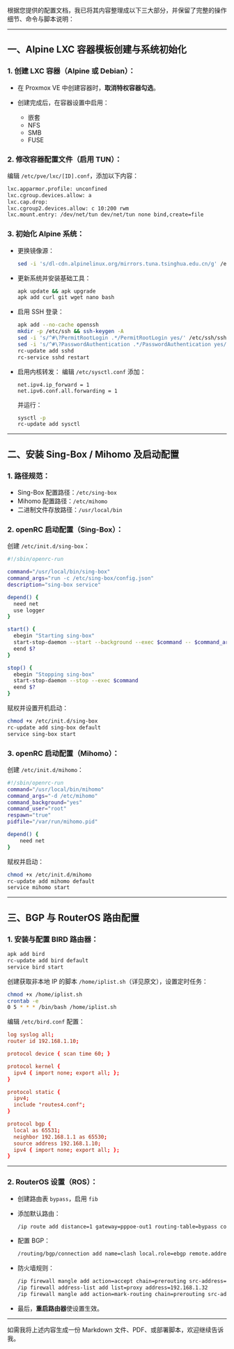 根据您提供的配置文档，我已将其内容整理成以下三大部分，并保留了完整的操作细节、命令与脚本说明：

---

## 一、Alpine LXC 容器模板创建与系统初始化

### 1. 创建 LXC 容器（Alpine 或 Debian）：

* 在 Proxmox VE 中创建容器时，**取消特权容器勾选**。
* 创建完成后，在容器设置中启用：

  * 嵌套
  * NFS
  * SMB
  * FUSE

### 2. 修改容器配置文件（启用 TUN）：

编辑 `/etc/pve/lxc/[ID].conf`，添加以下内容：

```bash
lxc.apparmor.profile: unconfined
lxc.cgroup.devices.allow: a
lxc.cap.drop: 
lxc.cgroup2.devices.allow: c 10:200 rwm
lxc.mount.entry: /dev/net/tun dev/net/tun none bind,create=file
```

### 3. 初始化 Alpine 系统：

* 更换镜像源：

  ```bash
  sed -i 's/dl-cdn.alpinelinux.org/mirrors.tuna.tsinghua.edu.cn/g' /etc/apk/repositories
  ```

* 更新系统并安装基础工具：

  ```bash
  apk update && apk upgrade
  apk add curl git wget nano bash
  ```

* 启用 SSH 登录：

  ```bash
  apk add --no-cache openssh
  mkdir -p /etc/ssh && ssh-keygen -A
  sed -i 's/^#\?PermitRootLogin .*/PermitRootLogin yes/' /etc/ssh/sshd_config
  sed -i 's/^#\?PasswordAuthentication .*/PasswordAuthentication yes/' /etc/ssh/sshd_config
  rc-update add sshd
  rc-service sshd restart
  ```

* 启用内核转发：
  编辑 `/etc/sysctl.conf` 添加：

  ```
  net.ipv4.ip_forward = 1
  net.ipv6.conf.all.forwarding = 1
  ```

  并运行：

  ```bash
  sysctl -p
  rc-update add sysctl
  ```

---

## 二、安装 Sing-Box / Mihomo 及启动配置

### 1. 路径规范：

* Sing-Box 配置路径：`/etc/sing-box`
* Mihomo 配置路径：`/etc/mihomo`
* 二进制文件存放路径：`/usr/local/bin`

### 2. openRC 启动配置（Sing-Box）：

创建 `/etc/init.d/sing-box`：

```bash
#!/sbin/openrc-run

command="/usr/local/bin/sing-box"
command_args="run -c /etc/sing-box/config.json"
description="sing-box service"

depend() {
  need net
  use logger
}

start() {
  ebegin "Starting sing-box"
  start-stop-daemon --start --background --exec $command -- $command_args
  eend $?
}

stop() {
  ebegin "Stopping sing-box"
  start-stop-daemon --stop --exec $command
  eend $?
}
```

赋权并设置开机启动：

```bash
chmod +x /etc/init.d/sing-box
rc-update add sing-box default
service sing-box start
```

### 3. openRC 启动配置（Mihomo）：

创建 `/etc/init.d/mihomo`：

```bash
#!/sbin/openrc-run
command="/usr/local/bin/mihomo"
command_args="-d /etc/mihomo"
command_background="yes"
command_user="root"
respawn="true"
pidfile="/var/run/mihomo.pid"

depend() {
    need net
}
```

赋权并启动：

```bash
chmod +x /etc/init.d/mihomo
rc-update add mihomo default
service mihomo start
```

---

## 三、BGP 与 RouterOS 路由配置

### 1. 安装与配置 BIRD 路由器：

```bash
apk add bird
rc-update add bird default
service bird start
```

创建获取非本地 IP 的脚本 `/home/iplist.sh`（详见原文），设置定时任务：

```bash
chmod +x /home/iplist.sh
crontab -e
0 5 * * * /bin/bash /home/iplist.sh
```

编辑 `/etc/bird.conf` 配置：

```conf
log syslog all;
router id 192.168.1.10;

protocol device { scan time 60; }

protocol kernel {
  ipv4 { import none; export all; };
}

protocol static {
  ipv4;
  include "routes4.conf";
}

protocol bgp {
  local as 65531;
  neighbor 192.168.1.1 as 65530;
  source address 192.168.1.10;
  ipv4 { import none; export all; };
}
```

---

### 2. RouterOS 设置（ROS）：

* 创建路由表 `bypass`，启用 `fib`

* 添加默认路由：

  ```bash
  /ip route add distance=1 gateway=pppoe-out1 routing-table=bypass comment=pass
  ```

* 配置 BGP：

  ```bash
  /routing/bgp/connection add name=clash local.role=ebgp remote.address=192.168.1.10 .as=65531 routing-table=bypass router-id=192.168.1.1 as=65530 multihop=yes
  ```

* 防火墙规则：

  ```bash
  /ip firewall mangle add action=accept chain=prerouting src-address=192.168.1.10
  /ip firewall address-list add list=proxy address=192.168.1.32
  /ip firewall mangle add action=mark-routing chain=prerouting src-address-list=proxy dst-port=80,443 dst-address-type=!local protocol=tcp new-routing-mark=bypass
  ```

* 最后，**重启路由器**使设置生效。

---

如需我将上述内容生成一份 Markdown 文件、PDF、或部署脚本，欢迎继续告诉我。
